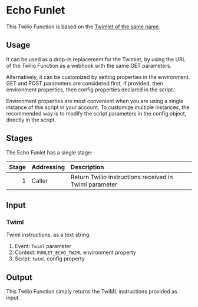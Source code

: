 # Echo Funlet

This Twilio Function is based on the [Twimlet of the same name][twimlet].

[twimlet]: https://www.twilio.com/labs/twimlets/echo

## Usage

It can be used as a drop-in replacement for the Twimlet, by using the URL
of the Twilio Function as a webhook with the same GET parameters.

Alternatively, it can be customized by setting properties in the
environment. GET and POST parameters are considered first, if provided,
then environment properties, then config properties declared in the script.

Environment properties are most convenient when you are using a single
instance of this script in your account. To customize multiple instances,
the recommended way is to modify the script parameters in the config object,
directly in the script.

## Stages

The Echo Funlet has a single stage:

| Stage | Addressing | Description |
| ----: | :--------- | :---------- |
|     1 | Caller     | Return Twilio instructions received in Twiml parameter |

## Input

### Twiml

Twiml instructions, as a text string.

1. Event: `Twiml` parameter
2. Context: `FUNLET_ECHO_TWIML` environment property
3. Script: `twiml` config property

## Output

This Twilio Function simply returns the TwiML instructions provided as input.
